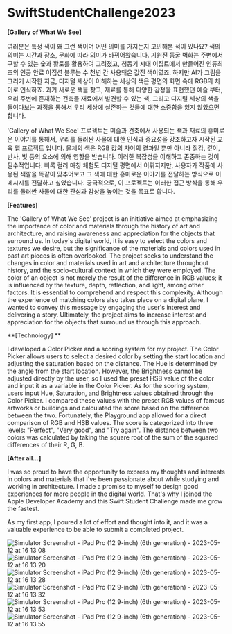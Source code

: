 # SwiftStudentChallenge2023

**[Gallery of What We See]**

여러분은 특정 색이 왜 그런 색이며 어떤 의미를 가지는지 고민해본 적이 있나요? 색의 의미는 시간과 장소, 문화에 따라 의미가 바뀌어왔습니다.
기원전 동굴 벽화는 주변에서 구할 수 있는 숯과 황토를 활용하여 그려졌고, 청동기 시대 이집트에서 만들어진 인류최초의 인공 안료 이집션 블루는 수 천년 간 사용돼온 값진 색이였죠.
하지만 AI가 그림을 그리기 시작한 지금, 디지털 세상이 이해하는 세상의 색은 평면의 화면 속에 RGB의 차이로 인식하죠. 
과거 새로운 색을 찾고, 재료를 통해 다양한 감정을 표현했던 예술 부터, 우리 주변에 존재하는 건축물 재료에서 발견할 수 있는 색, 그리고 디지털 세상의 색을 들여다보는 과정을 통해서 우리 세상에 실존하는 것들에 대한 소중함을 잃지 않았으면 합니다.

'Gallery of What We See' 프로젝트는 미술과 건축에서 사용되는 색과 재료의 흥미로운 이야기를 통해서, 우리를 둘러싼 사물에 대한 인식과 중요성을 강조하고자 시작된 교육 앱 프로젝트 입니다.
물체의 색은 RGB 값의 차이의 결과일 뿐만 아니라 질감, 깊이, 반사, 빛 등의 요소에 의해 영향을 받습니다. 이러한 복잡성을 이해하고 존중하는 것이 필수적입니다.
비록 컬러 매칭 체험도 디지털 평면에서 이뤄지지만, 사용자가 작품에 사용된 색깔을 똑같이 맞추어보고 그 색에 대한 흥미로운 이야기를 전달하는 방식으로 이 메시지를 전달하고 싶었습니다.
궁극적으로, 이 프로젝트는 이러한 접근 방식을 통해 우리를 둘러싼 사물에 대한 관심과 감상을 높이는 것을 목표로 합니다.



**[Features]**

The 'Gallery of What We See' project is an initiative aimed at emphasizing the importance of color and materials through the history of art and architecture, and raising awareness and appreciation for the objects that surround us. In today's digital world, it is easy to select the colors and textures we desire, but the significance of the materials and colors used in past art pieces is often overlooked. The project seeks to understand the changes in color and materials used in art and architecture throughout history, and the socio-cultural context in which they were employed. The color of an object is not merely the result of the difference in RGB values; it is influenced by the texture, depth, reflection, and light, among other factors. It is essential to comprehend and respect this complexity. Although the experience of matching colors also takes place on a digital plane, I wanted to convey this message by engaging the user's interest and delivering a story. Ultimately, the project aims to increase interest and appreciation for the objects that surround us through this approach. 


**[Technology] **

I developed a Color Picker and a scoring system for my project. The Color Picker allows users to select a desired color by setting the start location and adjusting the saturation based on the distance. The Hue is determined by the angle from the start location. However, the Brightness cannot be adjusted directly by the user, so I used the preset HSB value of the color and input it as a variable in the Color Picker. As for the scoring system, users input Hue, Saturation, and Brightness values obtained through the Color Picker. I compared these values with the preset RGB values of famous artworks or buildings and calculated the score based on the difference between the two. Fortunately, the Playground app allowed for a direct comparison of RGB and HSB values. The score is categorized into three levels: "Perfect", "Very good", and "Try again". The distance between two colors was calculated by taking the square root of the sum of the squared differences of their R, G, B.


**[After all...]**

I was so proud to have the opportunity to express my thoughts and interests in colors and materials that I've been passionate about while studying and working in architecture. I made a promise to myself to design good experiences for more people in the digital world. That's why I joined the Apple Developer Academy and this Swift Student Challenge made me grow the fastest.

As my first app, I poured a lot of effort and thought into it, and it was a valuable experience to be able to submit a completed project.


![Simulator Screenshot - iPad Pro (12 9-inch) (6th generation) - 2023-05-12 at 16 13 08](https://github.com/OreobrO/SwiftStudentChallenge2023/assets/120009346/60391cbe-814d-430d-adbf-3a19f3a3f3b4)
![Simulator Screenshot - iPad Pro (12 9-inch) (6th generation) - 2023-05-12 at 16 13 20](https://github.com/OreobrO/SwiftStudentChallenge2023/assets/120009346/5aaf04c4-7f99-4e8c-9410-f0af717751c8)
![Simulator Screenshot - iPad Pro (12 9-inch) (6th generation) - 2023-05-12 at 16 13 28](https://github.com/OreobrO/SwiftStudentChallenge2023/assets/120009346/c5978481-e7f3-4c75-86f9-653c812d9655)
![Simulator Screenshot - iPad Pro (12 9-inch) (6th generation) - 2023-05-12 at 16 13 32](https://github.com/OreobrO/SwiftStudentChallenge2023/assets/120009346/c98184ee-1657-4d00-b9c6-976ff8527359)
![Simulator Screenshot - iPad Pro (12 9-inch) (6th generation) - 2023-05-12 at 16 13 53](https://github.com/OreobrO/SwiftStudentChallenge2023/assets/120009346/497ab64c-e4e3-4f98-83fa-67ae83c60cfc)
![Simulator Screenshot - iPad Pro (12 9-inch) (6th generation) - 2023-05-12 at 16 13 55](https://github.com/OreobrO/SwiftStudentChallenge2023/assets/120009346/675ccea0-921e-4b50-a373-023687b93fbc)
